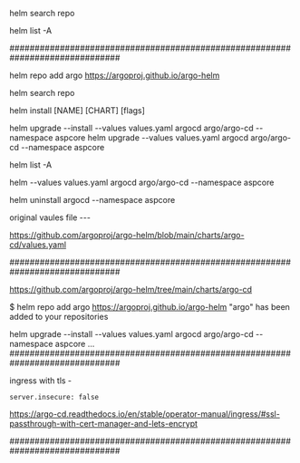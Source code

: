 helm search repo

helm list -A

##############################################################################


helm repo add argo https://argoproj.github.io/argo-helm

helm search repo

helm install [NAME] [CHART] [flags]

helm upgrade --install --values values.yaml argocd argo/argo-cd --namespace aspcore
helm upgrade --values values.yaml argocd argo/argo-cd --namespace aspcore

helm list -A

helm --values values.yaml argocd argo/argo-cd --namespace aspcore

helm uninstall argocd --namespace aspcore


original vaules file ---

https://github.com/argoproj/argo-helm/blob/main/charts/argo-cd/values.yaml


##############################################################################

https://github.com/argoproj/argo-helm/tree/main/charts/argo-cd


$ helm repo add argo https://argoproj.github.io/argo-helm
"argo" has been added to your repositories

helm upgrade --install --values values.yaml argocd argo/argo-cd --namespace aspcore
...
##############################################################################

ingress with tls -

    server.insecure: false

https://argo-cd.readthedocs.io/en/stable/operator-manual/ingress/#ssl-passthrough-with-cert-manager-and-lets-encrypt

##############################################################################

